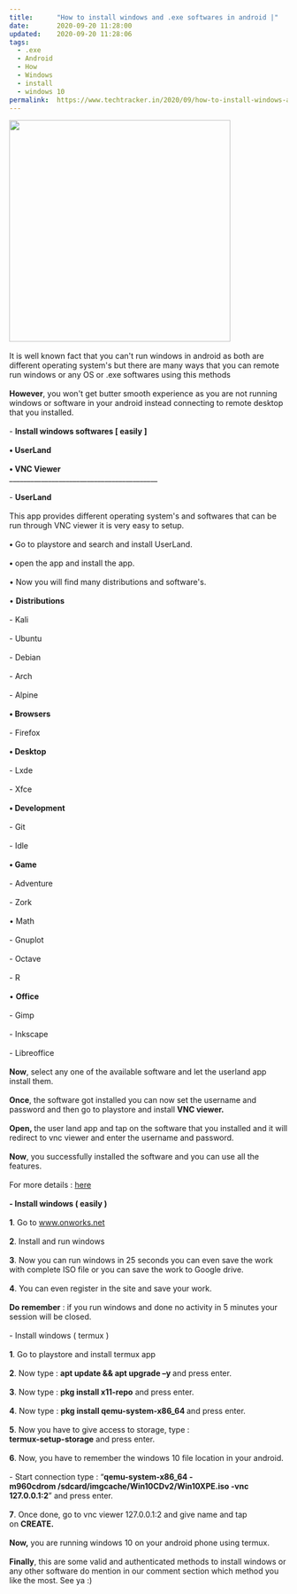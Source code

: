 ```yaml
---
title:		"How to install windows and .exe softwares in android |"
date:		2020-09-20 11:28:00
updated:	2020-09-20 11:28:06
tags: 
  - .exe
  - Android
  - How
  - Windows
  - install
  - windows 10	
permalink:	https://www.techtracker.in/2020/09/how-to-install-windows-and-exe.html
---
```


<div><div class="separator"><a href="https://lh3.googleusercontent.com/-6ZDoLrTxcvQ/X2bumhgF8PI/AAAAAAAABqE/6glkUUjfgUsDmFvG0TlO9VVL96TaOvXmgCLcBGAsYHQ/s1600/1600581270496390-0.png" imageanchor="1"><img border="0" src="https://lh3.googleusercontent.com/-6ZDoLrTxcvQ/X2bumhgF8PI/AAAAAAAABqE/6glkUUjfgUsDmFvG0TlO9VVL96TaOvXmgCLcBGAsYHQ/s1600/1600581270496390-0.png" width="400"></a></div></div><div><br></div>It is well known fact that you can't run windows in android as both are different operating system's but there are many ways that you can remote run windows or any OS or .exe softwares using this methods&nbsp;<div><br></div><div><b>However</b>, you won't get butter smooth experience as you are not running windows or software in your android instead connecting to remote desktop that you installed.</div><div><br></div><div>-&nbsp;<b>Install windows softwares [ easily ]</b></div><div><br></div><div><b>• UserLand</b>&nbsp;</div><div><br></div><div><b>• VNC Viewer</b></div><div>__________________________________________</div><div><br></div><div>-&nbsp;<b>UserLand</b>&nbsp;</div><div><br></div><div>This app provides different operating system's and softwares that can be run through VNC viewer it is very easy to setup.</div><div><br></div><div><b>•</b>&nbsp;Go to playstore and search and install UserLand.</div><div><br></div><div><b>•</b>&nbsp;open the app and install the app.</div><div><br></div><div>• Now you will find many distributions and software's.</div><div><br></div><div>•&nbsp;<b>Distributions</b></div><div><br></div><div>- Kali</div><div><br></div><div>- Ubuntu</div><div><br></div><div>- Debian</div><div><br></div><div>- Arch</div><div><br></div><div>- Alpine&nbsp;</div><div><br></div><div><b>• Browsers</b>&nbsp;</div><div><br></div><div>- Firefox</div><div><b><br></b></div><div><b>• Desktop</b></div><div><br></div><div>- Lxde</div><div><br></div><div>- Xfce</div><div><br></div><div><b>• Development</b></div><div><br></div><div>- Git</div><div><br></div><div>- Idle</div><div><br></div><div><b>• Game</b></div><div><br></div><div>- Adventure</div><div><br></div><div>- Zork</div><div><br></div><div>• Math</div><div><br></div><div>- Gnuplot</div><div><br></div><div>- Octave</div><div><br></div><div>- R</div><div><br></div><div>•&nbsp;<b>Office</b></div><div><br></div><div>- Gimp</div><div><br></div><div>- Inkscape</div><div><br></div><div>- Libreoffice</div><div><br></div><div><b>Now</b>, select any one of the available software and let the userland app install them.</div><div><br></div><div><b>Once</b>, the software got installed you can now set the username and password and then go to playstore and install&nbsp;<b>VNC viewer.</b></div><div><b><br></b></div><div><b>Open,&nbsp;</b>the user land app and tap on the software that you installed and it will redirect to vnc viewer and enter the username and password.</div><div><br></div><div><b>Now</b>, you successfully installed the software and you can use all the features.</div><div><br></div><div>For more details :&nbsp;<a href="https://play.google.com/store/apps/details?id=tech.ula">here</a></div><div><br></div><div><b>- Install windows ( easily )</b></div><div><br></div><div><b>1</b>. Go to&nbsp;<a href="http://www.onworks.net/">www.onworks.net</a></div><div><br></div><div><b>2</b>. Install and run windows</div><div><br></div><div><b>3</b>. Now you can run windows in 25 seconds you can even save the work with complete ISO file or you can save the work to Google drive.</div><div><br></div><div><b>4</b>. You can even register in the site and save your work.</div><div><br></div><div><b>Do remember</b>&nbsp;: if you run windows and done no activity in 5 minutes your session will be closed.</div><div><br></div><div>- Install windows ( termux )</div><div><br></div><div><b>1</b>. Go to playstore and install termux app</div><div><br></div><div><b>2</b>. Now type :&nbsp;<b>apt update &amp;&amp; apt upgrade –y&nbsp;</b>and press enter.</div><div><br></div><div><b>3</b>. Now type :&nbsp;<b>pkg install x11-repo</b>&nbsp;and press enter.</div><div><br></div><div><b>4</b>. Now type :&nbsp;<b>pkg install qemu-system-x86_64&nbsp;</b>and press enter.</div><div><br></div><div><b>5</b>. Now you have to give access to storage, type :&nbsp;</div><div><b>termux-setup-storage</b>&nbsp;and press enter.<br></div><div><br></div><div><b>6</b>. Now, you have to remember the windows 10 file location in your android.</div><div><br></div><div>- Start connection type :&nbsp;<font face="inherit">“<b>qemu-system-x86_64 -m960</b></font><b><font face="inherit">cdrom&nbsp;</font>/sdcard/imgcache/Win10CDv2/Win10XPE.iso -vnc 127.0.0.1:2</b>” and press enter.</div><div><br></div><div><b>7</b>. Once done, go to vnc viewer 127.0.0.1:2 and give name and tap on&nbsp;<b>CREATE.</b></div><div><b><br></b></div><div><b>Now,</b>&nbsp;you are running windows 10 on your android phone using termux.</div><div><br></div><div><b>Finally</b>, this are some valid and authenticated methods to install windows or any other software do mention in our comment section which method you like the most. See ya :)</div>
<!-- no comments on this post -->